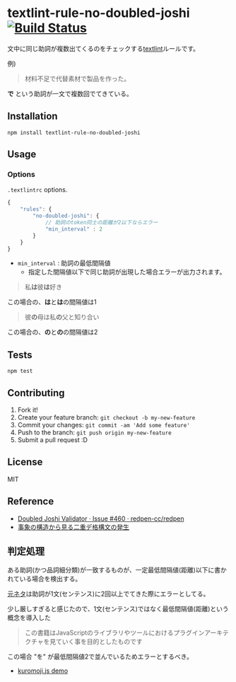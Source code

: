 # textlint-rule-no-doubled-joshi [![Build Status](https://travis-ci.org/azu/textlint-rule-no-doubled-joshi.svg?branch=master)](https://travis-ci.org/azu/textlint-rule-no-doubled-joshi)

文中に同じ助詞が複数出てくるのをチェックする[textlint](https://github.com/textlint/textlint "textlint")ルールです。

例)

> 材料不足で代替素材で製品を作った。

**で** という助詞が一文で複数回でてきている。


## Installation

    npm install textlint-rule-no-doubled-joshi

## Usage

### Options

`.textlintrc` options.

```js
{
    "rules": {
        "no-doubled-joshi": {
            // 助詞のtoken同士の距離が2以下ならエラー
            "min_interval" : 2
        }
    }
}
```

- `min_interval` : 助詞の最低間隔値
    - 指定した間隔値以下で同じ助詞が出現した場合エラーが出力されます。
    

> 私**は**彼**は**好き

この場合の、**は**と**は**の間隔値は1

> 彼**の**母は私**の**父と知り合い

この場合の、**の**と**の**の間隔値は2

## Tests

    npm test

## Contributing

1. Fork it!
2. Create your feature branch: `git checkout -b my-new-feature`
3. Commit your changes: `git commit -am 'Add some feature'`
4. Push to the branch: `git push origin my-new-feature`
5. Submit a pull request :D

## License

MIT

## Reference

- [Doubled Joshi Validator · Issue #460 · redpen-cc/redpen](https://github.com/redpen-cc/redpen/issues/460 "Doubled Joshi Validator · Issue #460 · redpen-cc/redpen")
- [事象の構造から見る二重デ格構文の発生 ](https://www.ninjal.ac.jp/event/specialists/project-meeting/files/JCLWorkshop_no6_papers/JCLWorkshop_No6_01.pdf "JCLWorkshop_No6_01.pdf")


## 判定処理

ある助詞(かつ品詞細分類)が一致するものが、一定最低間隔値(距離)以下に書かれている場合を検出する。

[元ネタ](https://github.com/redpen-cc/redpen/issues/460 "Doubled Joshi Validator · Issue #460 · redpen-cc/redpen")は助詞が1文(センテンス)に2回以上でてきた際にエラーとしてる。

少し厳しすぎると感じたので、1文(センテンス)ではなく最低間隔値(距離)という概念を導入した

> この書籍はJavaScriptのライブラリやツールにおけるプラグインアーキテクチャを見ていく事を目的としたものです

この場合 "を" が最低間隔値2で並んでいるためエラーとするべき。

- [kuromoji.js demo](http://takuyaa.github.io/kuromoji.js/demo/tokenize.html "kuromoji.js demo")